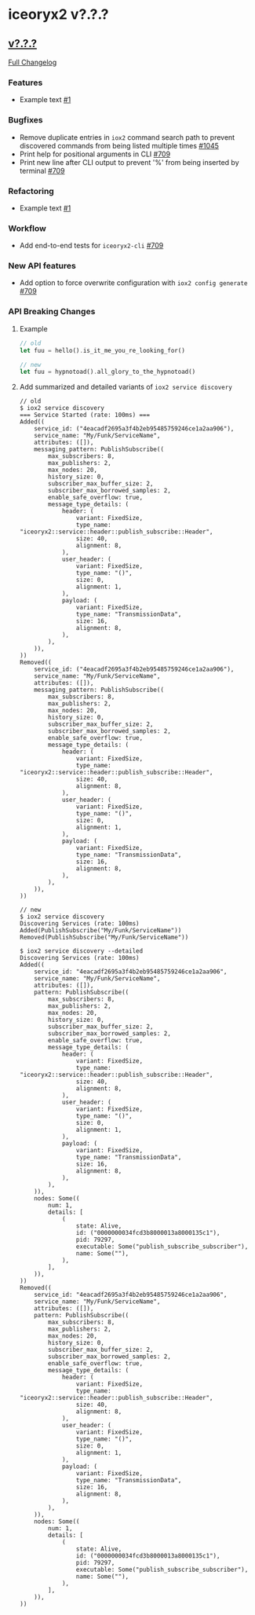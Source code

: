 # iceoryx2 v?.?.?

## [v?.?.?](https://github.com/eclipse-iceoryx/iceoryx2/tree/v?.?.?)

[Full Changelog](https://github.com/eclipse-iceoryx/iceoryx2/compare/v?.?.?...v?.?.?)

### Features

<!--
    NOTE: Add new entries sorted by issue number to minimize the possibility of
    conflicts when merging.
-->

* Example text [#1](https://github.com/eclipse-iceoryx/iceoryx2/issues/1)

### Bugfixes

<!--
    NOTE: Add new entries sorted by issue number to minimize the possibility of
    conflicts when merging.
-->

* Remove duplicate entries in `iox2` command search path to prevent discovered
  commands from being listed multiple times
    [#1045](https://github.com/eclipse-iceoryx/iceoryx2/issues/1045)
* Print help for positional arguments in CLI
    [#709](https://github.com/eclipse-iceoryx/iceoryx2/issues/709)
* Print new line after CLI output to prevent '%' from being inserted by terminal
    [#709](https://github.com/eclipse-iceoryx/iceoryx2/issues/709)

### Refactoring

<!--
    NOTE: Add new entries sorted by issue number to minimize the possibility of
    conflicts when merging.
-->

* Example text [#1](https://github.com/eclipse-iceoryx/iceoryx2/issues/1)

### Workflow

<!--
    NOTE: Add new entries sorted by issue number to minimize the possibility of
    conflicts when merging.
-->

* Add end-to-end tests for `iceoryx2-cli`
    [#709](https://github.com/eclipse-iceoryx/iceoryx2/issues/709)

### New API features

<!--
    NOTE: Add new entries sorted by issue number to minimize the possibility of
    conflicts when merging.
-->

* Add option to force overwrite configuration with `iox2 config generate`
    [#709](https://github.com/eclipse-iceoryx/iceoryx2/issues/709)

### API Breaking Changes

1. Example

   ```rust
   // old
   let fuu = hello().is_it_me_you_re_looking_for()

   // new
   let fuu = hypnotoad().all_glory_to_the_hypnotoad()
   ```

1. Add summarized and detailed variants of `iox2 service discovery`

   ```console
   // old
   $ iox2 service discovery
   === Service Started (rate: 100ms) ===
   Added((
       service_id: ("4eacadf2695a3f4b2eb95485759246ce1a2aa906"),
       service_name: "My/Funk/ServiceName",
       attributes: ([]),
       messaging_pattern: PublishSubscribe((
           max_subscribers: 8,
           max_publishers: 2,
           max_nodes: 20,
           history_size: 0,
           subscriber_max_buffer_size: 2,
           subscriber_max_borrowed_samples: 2,
           enable_safe_overflow: true,
           message_type_details: (
               header: (
                   variant: FixedSize,
                   type_name: "iceoryx2::service::header::publish_subscribe::Header",
                   size: 40,
                   alignment: 8,
               ),
               user_header: (
                   variant: FixedSize,
                   type_name: "()",
                   size: 0,
                   alignment: 1,
               ),
               payload: (
                   variant: FixedSize,
                   type_name: "TransmissionData",
                   size: 16,
                   alignment: 8,
               ),
           ),
       )),
   ))
   Removed((
       service_id: ("4eacadf2695a3f4b2eb95485759246ce1a2aa906"),
       service_name: "My/Funk/ServiceName",
       attributes: ([]),
       messaging_pattern: PublishSubscribe((
           max_subscribers: 8,
           max_publishers: 2,
           max_nodes: 20,
           history_size: 0,
           subscriber_max_buffer_size: 2,
           subscriber_max_borrowed_samples: 2,
           enable_safe_overflow: true,
           message_type_details: (
               header: (
                   variant: FixedSize,
                   type_name: "iceoryx2::service::header::publish_subscribe::Header",
                   size: 40,
                   alignment: 8,
               ),
               user_header: (
                   variant: FixedSize,
                   type_name: "()",
                   size: 0,
                   alignment: 1,
               ),
               payload: (
                   variant: FixedSize,
                   type_name: "TransmissionData",
                   size: 16,
                   alignment: 8,
               ),
           ),
       )),
   ))

   // new
   $ iox2 service discovery
   Discovering Services (rate: 100ms)
   Added(PublishSubscribe("My/Funk/ServiceName"))
   Removed(PublishSubscribe("My/Funk/ServiceName"))

   $ iox2 service discovery --detailed
   Discovering Services (rate: 100ms)
   Added((
       service_id: "4eacadf2695a3f4b2eb95485759246ce1a2aa906",
       service_name: "My/Funk/ServiceName",
       attributes: ([]),
       pattern: PublishSubscribe((
           max_subscribers: 8,
           max_publishers: 2,
           max_nodes: 20,
           history_size: 0,
           subscriber_max_buffer_size: 2,
           subscriber_max_borrowed_samples: 2,
           enable_safe_overflow: true,
           message_type_details: (
               header: (
                   variant: FixedSize,
                   type_name: "iceoryx2::service::header::publish_subscribe::Header",
                   size: 40,
                   alignment: 8,
               ),
               user_header: (
                   variant: FixedSize,
                   type_name: "()",
                   size: 0,
                   alignment: 1,
               ),
               payload: (
                   variant: FixedSize,
                   type_name: "TransmissionData",
                   size: 16,
                   alignment: 8,
               ),
           ),
       )),
       nodes: Some((
           num: 1,
           details: [
               (
                   state: Alive,
                   id: ("0000000034fcd3b8000013a8000135c1"),
                   pid: 79297,
                   executable: Some("publish_subscribe_subscriber"),
                   name: Some(""),
               ),
           ],
       )),
   ))
   Removed((
       service_id: "4eacadf2695a3f4b2eb95485759246ce1a2aa906",
       service_name: "My/Funk/ServiceName",
       attributes: ([]),
       pattern: PublishSubscribe((
           max_subscribers: 8,
           max_publishers: 2,
           max_nodes: 20,
           history_size: 0,
           subscriber_max_buffer_size: 2,
           subscriber_max_borrowed_samples: 2,
           enable_safe_overflow: true,
           message_type_details: (
               header: (
                   variant: FixedSize,
                   type_name: "iceoryx2::service::header::publish_subscribe::Header",
                   size: 40,
                   alignment: 8,
               ),
               user_header: (
                   variant: FixedSize,
                   type_name: "()",
                   size: 0,
                   alignment: 1,
               ),
               payload: (
                   variant: FixedSize,
                   type_name: "TransmissionData",
                   size: 16,
                   alignment: 8,
               ),
           ),
       )),
       nodes: Some((
           num: 1,
           details: [
               (
                   state: Alive,
                   id: ("0000000034fcd3b8000013a8000135c1"),
                   pid: 79297,
                   executable: Some("publish_subscribe_subscriber"),
                   name: Some(""),
               ),
           ],
       )),
   ))
   ```
